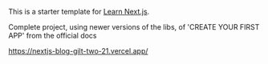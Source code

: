 This is a starter template for [Learn Next.js](https://nextjs.org/learn).

Complete project, using newer versions of the libs, of 'CREATE YOUR FIRST APP' from the official docs

https://nextjs-blog-gilt-two-21.vercel.app/
